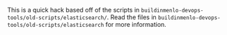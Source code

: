 
This is a quick hack based off of the scripts in `buildinmenlo-devops-tools/old-scripts/elasticsearch/`.  Read the
files in `buildinmenlo-devops-tools/old-scripts/elasticsearch` for more information.

